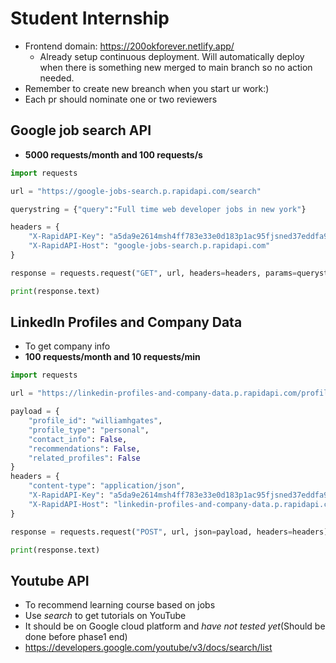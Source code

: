 # Student Internship

- Frontend domain: https://200okforever.netlify.app/
  - Already setup continuous deployment. Will automatically deploy when there is something new merged to main branch so no action needed.
- Remember to create new breanch when you start ur work:)
- Each pr should nominate one or two reviewers


## Google job search API
- **5000 requests/month and 100 requests/s**
```python
import requests

url = "https://google-jobs-search.p.rapidapi.com/search"

querystring = {"query":"Full time web developer jobs in new york"}

headers = {
	"X-RapidAPI-Key": "a5da9e2614msh4ff783e33e0d183p1ac95fjsned37eddfa900",
	"X-RapidAPI-Host": "google-jobs-search.p.rapidapi.com"
}

response = requests.request("GET", url, headers=headers, params=querystring)

print(response.text)
```

## LinkedIn Profiles and Company Data
- To get company info
- **100 requests/month and 10 requests/min**

```python
import requests

url = "https://linkedin-profiles-and-company-data.p.rapidapi.com/profile-details"

payload = {
	"profile_id": "williamhgates",
	"profile_type": "personal",
	"contact_info": False,
	"recommendations": False,
	"related_profiles": False
}
headers = {
	"content-type": "application/json",
	"X-RapidAPI-Key": "a5da9e2614msh4ff783e33e0d183p1ac95fjsned37eddfa900",
	"X-RapidAPI-Host": "linkedin-profiles-and-company-data.p.rapidapi.com"
}

response = requests.request("POST", url, json=payload, headers=headers)

print(response.text)
```

## Youtube API
- To recommend learning course based on jobs
- Use *search* to get tutorials on YouTube
- It should be on Google cloud platform and *have not tested yet*(Should be done before phase1 end)
- https://developers.google.com/youtube/v3/docs/search/list
